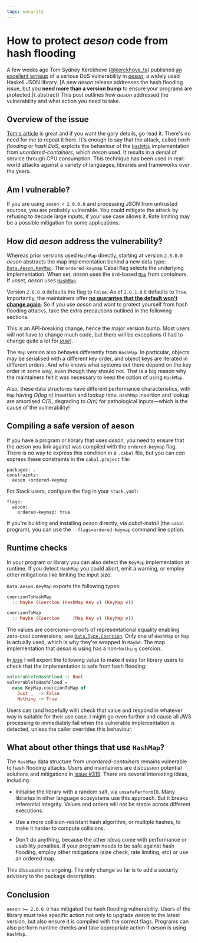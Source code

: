 ```yaml
---
tags: security
---
```


# How to protect *aeson* code from hash flooding

A few weeks ago Tom Sydney Kerckhove ([\@kerckhove_ts][twitter-syd])
published [an excellent writeup][writeup] of a serious DoS
vulnerability in [*aeson*][hackage-aeson], a widely used Haskell
JSON library.  [A new *aeson* release addresses the hash flooding
issue, but you **need more than a version bump** to ensure your
programs are protected.]{.abstract}  This post outlines how *aeson*
addressed the vulnerability and what action *you* need to take.

[twitter-syd]: https://twitter.com/kerckhove_ts/
[writeup]: https://cs-syd.eu/posts/2021-09-11-json-vulnerability
[hackage-aeson]: https://hackage.haskell.org/package/aeson

## Overview of the issue

[Tom's article][writeup] is great and if you want the gory details,
go read it.  There's no need for me to repeat it here.  It's enough
to say that the attack, called *hash flooding* or *hash DoS*,
exploits the behaviour of the [`HashMap`][haddock-HashMap]
implementation from *unordered-containers*, which *aeson* used.  It
results in a denial of service through CPU consumption.  This
technique has been used in real-world attacks against a variety of
languages, libraries and frameworks over the years.

[hash table]: https://en.wikipedia.org/wiki/Hash_table
[haddock-HashMap]: https://hackage.haskell.org/package/unordered-containers-0.2.14.0/docs/Data-HashMap-Lazy.html

## Am I vulnerable?

If you are using `aeson < 2.0.0.0` and processing JSON from
untrusted sources, you are probably vulnerable.  You could mitigate
the attack by refusing to decode large inputs, if your use case
allows it.  Rate limiting may be a possible mitigation for some
applications.

## How did *aeson* address the vulnerability?

Whereas prior versions used `HashMap` directly, starting at version
`2.0.0.0` *aeson* abstracts the map implementation behind a new data
type: [`Data.Aeson.KeyMap`][haddock-KeyMap].  The `ordered-keymap`
Cabal flag selects the underlying implementation.  When set, *aeson*
uses the `Ord`-based [`Map`][haddock-Map] from *containers*.  If
unset, *aeson* uses [`HashMap`][haddock-HashMap].

[haddock-KeyMap]: https://hackage.haskell.org/package/aeson-2.0.1.0/docs/src/Data.Aeson.KeyMap.html
[haddock-Map]: https://hackage.haskell.org/package/containers-0.6.0.1/docs/Data-Map-Lazy.html#t:Map

Version `2.0.0.0` defaults the flag to `False`.  As of `2.0.1.0` it
defaults to `True`.  Importantly, the maintainers offer [**no
guarantee that the default won't change again**][no-guarantee].  So
if you use *aeson* and want to protect yourself from hash flooding
attacks, take the extra precautions outlined in the following
sections.

[no-guarantee]: https://github.com/haskell/aeson/issues/864#issuecomment-939363297

This is an API-breaking change, hence the major version bump.  Most
users will not have to change much code, but there will be
exceptions (I had to change quite a lot for [*jose*][hackage-jose]).

[hackage-jose]: https://hackage.haskell.org/package/jose 

The `Map` version also behaves differently from `HashMap`.  In
particular, objects may be serialised with a different key order,
and object keys are iterated in different orders.  And who knows
what systems out there depend on the key order in some way, even
though they should not.  That is a big reason why the maintainers
felt it was necessary to keep the option of using `HashMap`.

Also, these data structures have different performance
characteristics, with `Map` having *O(log n)* insertion and lookup
time.  `HashMap` insertion and lookup are amortised *O(1)*,
degrading to *O(n)* for pathological inputs—which is the cause of
the vulnerability!


## Compiling a safe version of aeson

If you have a program or library that uses *aeson*, you need to
ensure that the *aeson* you link against was compiled with the
`ordered-keymap` flag.  There is no way to express this condition in
a `.cabal` file, but you can *can* express these constraints in the
`cabal.project` file:

```
packages: .
constraints:
  aeson +ordered-keymap
```

For Stack users, configure the flag in your `stack.yaml`:

```
flags:
  aeson:
    ordered-keymap: true
```

If you're building and installing *aeson* directly, via
*cabal-install* (the `cabal` program), you can use the
`--flags=ordered-keymap` command line option.


## Runtime checks

In your program or library you can also detect the `KeyMap`
implementation at runtime.  If you detect `HashMap` you could abort,
emit a warning, or employ other mitigations like limiting the input
size.

`Data.Aeson.KeyMap` exports the following types:

```haskell
coercionToHashMap
  :: Maybe (Coercion (HashMap Key v) (KeyMap v))

coercionToMap
  :: Maybe (Coercion     (Map Key v) (KeyMap v))
```

The values are coercions—proofs of representational equality
enabling zero-cost conversions; see
[`Data.Type.Coercion`][haddock-Coercion].  Only one of `HashMap` or
`Map` is actually used, which is why they're wrapped in `Maybe`.
The map implementation that *aeson* is using has a non-`Nothing`
coercion.

[haddock-Coercion]: https://hackage.haskell.org/package/base-4.15.0.0/docs/Data-Type-Coercion.html#t:Coercion

In [*jose*][hackage-jose] I will export the following value to make
it easy for library users to check that the implementation is safe
from hash flooding:

```haskell
vulnerableToHashFlood :: Bool
vulnerableToHashFlood =
  case KeyMap.coercionToMap of
    Just _  -> False
    Nothing -> True
```

Users can (and hopefully will) check that value and respond in
whatever way is suitable for their use case.  I might go even
further and cause all JWS processing to immediately fail when the
vulnerable implementation is detected, unless the caller overrides
this behaviour.


## What about other things that use `HashMap`?

The `HashMap` data structure from *unordered-containers* remains
vulnerable to hash flooding attacks.  Users and maintainers are
discussion potential solutions and mitigations in [issue #319][issue-u-c].
There are several interesting ideas, including:

- Initialise the library with a random salt, via `unsafePerformIO`.
  Many libraries in other language ecosystems use this approach.
  But it breaks referential integrity.  Values and orders will not
  be stable across different executions.

- Use a more collision-resistant hash algorithm, or multiple hashes,
  to make it harder to compute collisions.

- Don't do anything, because the other ideas come with performance
  or usability penalties.  If your program needs to be safe against
  hash flooding, employ other mitigations (size check, rate
  limiting, etc) or use an ordered map.

[issue-u-c]: https://github.com/haskell-unordered-containers/unordered-containers/issues/319

This discussion is ongoing.  The only change so far is to add a
security advisory to the package description.


## Conclusion

`aeson >= 2.0.0.0` has mitigated the hash flooding vulnerability.
Users of the library must take specific action not only to upgrade
*aeson* to the latest version, but also ensure it is compiled with
the correct flags.  Programs can also perform runtime checks and
take appropriate action if *aeson* is using `HashMap`.
